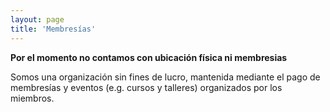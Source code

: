 ```yaml
---
layout: page
title: 'Membresías'
---
```


**Por el momento no contamos con ubicación física ni membresias**

Somos una organización sin fines de lucro, mantenida mediante
el pago de membresías y eventos (e.g. cursos y talleres) organizados 
por los miembros.
